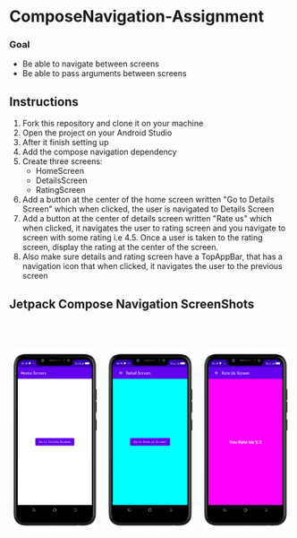 # ComposeNavigation-Assignment

### Goal
- Be able to navigate between screens
- Be able to pass arguments between screens

## Instructions
1. Fork this repository and clone it on your machine
2. Open the project on your Android Studio
2. After it finish setting up
3. Add the compose navigation dependency
4. Create three screens: 
    - HomeScreen
    - DetailsScreen
    - RatingScreen
5. Add a button at the center of the home screen written "Go to Details Screen" which when clicked, the user is navigated to Details Screen
6. Add a button at the center of details screen written "Rate us" which when clicked, it navigates the user to rating screen and you navigate to screen with some rating i.e 4.5. Once a user is taken to the rating screen, display the rating at the center of the screen.
7. Also make sure details and rating screen have a TopAppBar, that has a navigation icon that when clicked, it navigates the user to the previous screen

## Jetpack Compose Navigation ScreenShots <br><br><br>
<p align="center">
  <img alt="Start destination or Landing page " src="./Screenshot_20230404-071914.png" width="30%">
     &nbsp; &nbsp;
  <img alt="Detail Screen" src="./Screenshot_20230404-071924.png" width="30%">
     &nbsp; &nbsp;
  <img alt="Rate us Screen" src="./Screenshot_20230404-071934.png" width="30%">
 
</p>

